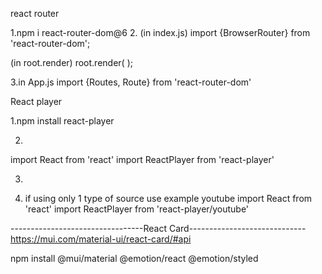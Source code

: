 react router 

1.npm i react-router-dom@6
2. (in index.js)
import {BrowserRouter} from 'react-router-dom';

(in root.render)
root.render(
<BrowserRouter>
  <App />
</BrowserRouter>
);

3.in App.js
import {Routes, Route} from 'react-router-dom'

React player

1.npm install react-player

2.
import React from 'react'
import ReactPlayer from 'react-player'

3.
<ReactPlayer url='https://www.youtube.com/watch?v=ysz5S6PUM-U' />

4. if using only 1 type of source use example youtube
import React from 'react'
import ReactPlayer from 'react-player/youtube'

---------------------------------React Card-----------------------------
https://mui.com/material-ui/react-card/#api

npm install @mui/material @emotion/react @emotion/styled


